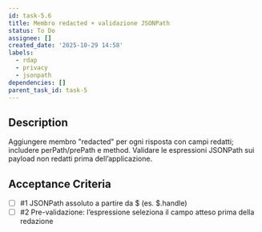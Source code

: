 ```yaml
---
id: task-5.6
title: Membro redacted + validazione JSONPath
status: To Do
assignee: []
created_date: '2025-10-29 14:58'
labels:
  - rdap
  - privacy
  - jsonpath
dependencies: []
parent_task_id: task-5
---
```


## Description

<!-- SECTION:DESCRIPTION:BEGIN -->
Aggiungere membro "redacted" per ogni risposta con campi redatti; includere perPath/prePath e method.
Validare le espressioni JSONPath sui payload non redatti prima dell’applicazione.
<!-- SECTION:DESCRIPTION:END -->

## Acceptance Criteria
<!-- AC:BEGIN -->
- [ ] #1 JSONPath assoluto a partire da $ (es. $.handle)
- [ ] #2 Pre-validazione: l’espressione seleziona il campo atteso prima della redazione
<!-- AC:END -->
